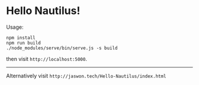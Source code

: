 # Hello Nautilus!

Usage:

    npm install
    npm run build
    ./node_modules/serve/bin/serve.js -s build

then visit `http://localhost:5000`.

--- 

Alternatively visit `http://jaswon.tech/Hello-Nautilus/index.html`
